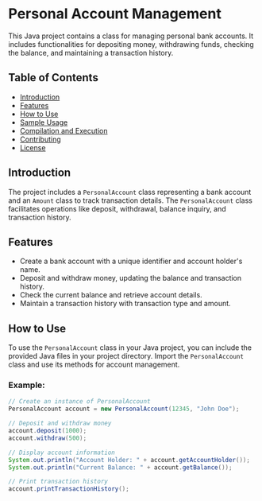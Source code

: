 # Personal Account Management

This Java project contains a class for managing personal bank accounts. It includes functionalities for depositing money, withdrawing funds, checking the balance, and maintaining a transaction history.

## Table of Contents
- [Introduction](#introduction)
- [Features](#features)
- [How to Use](#how-to-use)
- [Sample Usage](#sample-usage)
- [Compilation and Execution](#compilation-and-execution)
- [Contributing](#contributing)
- [License](#license)

## Introduction
The project includes a `PersonalAccount` class representing a bank account and an `Amount` class to track transaction details. The `PersonalAccount` class facilitates operations like deposit, withdrawal, balance inquiry, and transaction history.

## Features
- Create a bank account with a unique identifier and account holder's name.
- Deposit and withdraw money, updating the balance and transaction history.
- Check the current balance and retrieve account details.
- Maintain a transaction history with transaction type and amount.

## How to Use
To use the `PersonalAccount` class in your Java project, you can include the provided Java files in your project directory. Import the `PersonalAccount` class and use its methods for account management.

### Example:
```java
// Create an instance of PersonalAccount
PersonalAccount account = new PersonalAccount(12345, "John Doe");

// Deposit and withdraw money
account.deposit(1000);
account.withdraw(500);

// Display account information
System.out.println("Account Holder: " + account.getAccountHolder());
System.out.println("Current Balance: " + account.getBalance());

// Print transaction history
account.printTransactionHistory();
